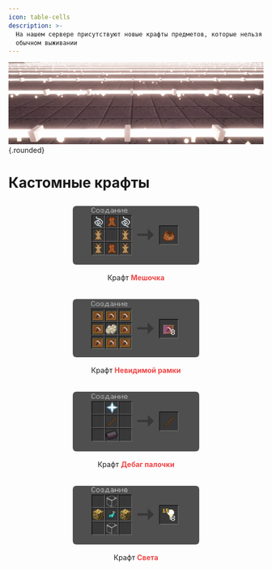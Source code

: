 ```yaml
---
icon: table-cells
description: >-
  На нашем сервере присутствуют новые крафты предметов, которые нельзя получить в
  обычном выживании
---
```


![crafts](../../public/assets/img/11.png){.rounded}

# Кастомные крафты

<div style="display: flex; flex-wrap: wrap; justify-content: center;">
  
  <figure style="margin: 10px; width: 250px;">
    <img src="../../public/assets/img/bundle.png" alt="" style="width: 100%;">
    <figcaption style="display: flex; flex-direction: column; text-align: center;">
      <p>Крафт <strong style="color:#ef4444;">Мешочка</strong></p>
    </figcaption>
  </figure>

  <figure style="margin: 10px; width: 250px;">
    <img src="../../public/assets/img/invitemframe.png" alt="" style="width: 100%;">
    <figcaption style="display: flex; flex-direction: column; text-align: center;">
      <p>Крафт <strong style="color:#ef4444;">Невидимой рамки</strong></p>
    </figcaption>
  </figure>

  <figure style="margin: 10px; width: 250px;">
    <img src="../../public/assets/img/debugstick.png" alt="" style="width: 100%;">
    <figcaption style="display: flex; flex-direction: column; text-align: center;">
      <p>Крафт <strong style="color:#ef4444;">Дебаг палочки</strong></p>
    </figcaption>
  </figure>

  <figure style="margin: 10px; width: 250px;">
    <img src="../../public/assets/img/plight.png" alt="" style="width: 100%;">
    <figcaption style="display: flex; flex-direction: column; text-align: center;">
      <p>Крафт <strong style="color:#ef4444;">Света</strong></p>
    </figcaption>
  </figure>

</div>
